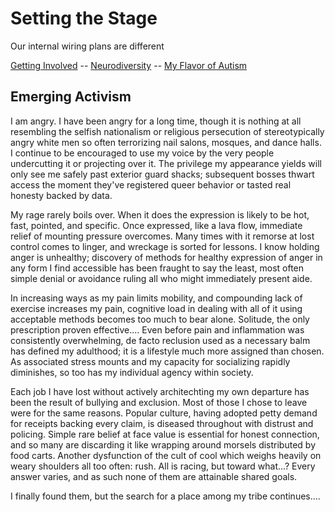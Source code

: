 
Setting the Stage
=================

Our internal wiring plans are different

[Getting Involved](./engagement.md 'Previous')
-- [Neurodiversity](./README.md 'Main')
-- [My Flavor of Autism](./diagnosis.md 'Next')


Emerging Activism
-----------------

I am angry.  I have been angry for a long time, though it is nothing at all
resembling the selfish nationalism or religious persecution of stereotypically
angry white men so often terrorizing nail salons, mosques, and dance halls.  I
continue to be encouraged to use my voice by the very people undercutting it or
projecting over it.  The privilege my appearance yields will only see me safely
past exterior guard shacks; subsequent bosses thwart access the moment they've
registered queer behavior or tasted real honesty backed by data.

My rage rarely boils over.  When it does the expression is likely to be hot,
fast, pointed, and specific.  Once expressed, like a lava flow, immediate
relief of mounting pressure overcomes.  Many times with it remorse at lost
control comes to linger, and wreckage is sorted for lessons.  I know holding
anger is unhealthy; discovery of methods for healthy expression of anger in any
form I find accessible has been fraught to say the least, most often simple
denial or avoidance ruling all who might immediately present aide.

In increasing ways as my pain limits mobility, and compounding lack of exercise
increases my pain, cognitive load in dealing with all of it using acceptable
methods becomes too much to bear alone.  Solitude, the only prescription proven
effective....  Even before pain and inflammation was consistently overwhelming,
de facto reclusion used as a necessary balm has defined my adulthood; it is a
lifestyle much more assigned than chosen.  As associated stress mounts and my
capacity for socializing rapidly diminishes, so too has my individual agency
within society.

Each job I have lost without actively architechting my own departure has been
the result of bullying and exclusion.  Most of those I chose to leave were for
the same reasons.  Popular culture, having adopted petty demand for receipts
backing every claim, is diseased throughout with distrust and policing.  Simple
rare belief at face value is essential for honest connection, and so many are
discarding it like wrapping around morsels distributed by food carts.  Another
dysfunction of the cult of cool which weighs heavily on weary shoulders all too
often: rush.  All is racing, but toward what...?  Every answer varies, and as
such none of them are attainable shared goals.

I finally found them, but the search for a place among my tribe continues....

